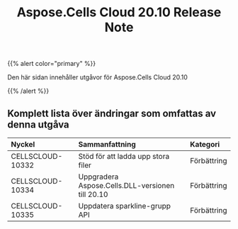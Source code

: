 ﻿---
title: Aspose.Cells Cloud 20.10 Release Note
second_title: Aspose.Cells Cloud Documen
type: docs
url: /sv/aspose-cells-cloud-20-10-release-notes/
description: Aspose.Cells Cloud stöder Excel för att skapa, konvertera, sammanfoga, dela, skydda, inre objektoperation och så vidare
weight: 8
---
{{% alert color="primary" %}} 

Den här sidan innehåller utgåvor för Aspose.Cells Cloud 20.10

{{% /alert %}} 
## **Komplett lista över ändringar som omfattas av denna utgåva**

|**Nyckel**|**Sammanfattning**|**Kategori**|
|:- |:- |:- |
|CELLSCLOUD-10332|Stöd för att ladda upp stora filer|Förbättring|
|CELLSCLOUD-10334|Uppgradera Aspose.Cells.DLL-versionen till 20.10|Förbättring|
|CELLSCLOUD-10335|Uppdatera sparkline-grupp API|Förbättring|


